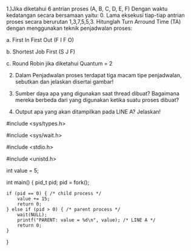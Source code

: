 1.)Jika diketahui 6 antrian proses (A, B, C, D, E, F) Dengan waktu kedatangan secara bersamaan yaitu: 0. Lama eksekusi tiap-tiap antrian proses secara berurutan 1,3,7,5,5,3. Hitunglah Turn Arround Time (TA) dengan menggunakan teknik penjadwalan proses:

a. First In First Out (F I F O)

b. Shortest Job First (S J F)

c. Round Robin jika diketahui Quantum = 2

2) Dalam Penjadwalan proses terdapat tiga macam tipe penjadwalan, sebutkan dan jelaskan disertai gambar!

3) Sumber daya apa yang digunakan saat thread dibuat? Bagaimana mereka berbeda dari yang digunakan ketika suatu proses dibuat?

4) Output apa yang akan ditampilkan pada LINE A? Jelaskan!

#include <sys/types.h>

#include <sys/wait.h>

#include <stdio.h>

#include <unistd.h>

int value = 5;

int main() {
    pid_t pid;
    pid = fork();

    if (pid == 0) { /* child process */
        value += 15;
        return 0;
    } else if (pid > 0) { /* parent process */
        wait(NULL);
        printf("PARENT: value = %d\n", value); /* LINE A */
        return 0;
    }
}
